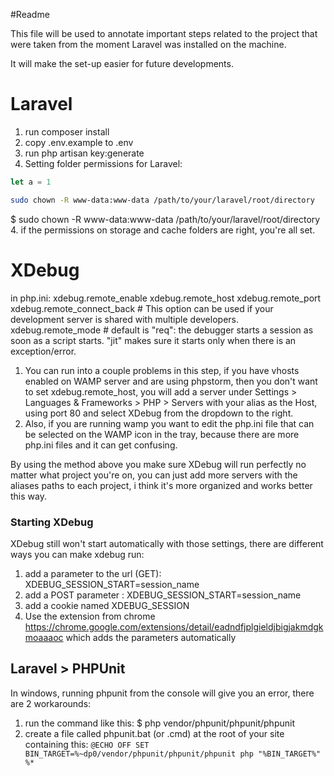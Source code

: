 #Readme

This file will be used to annotate important steps related to the project that were taken from the moment Laravel was installed on the machine.

It will make the set-up easier for future developments.

# Laravel

1. run composer install
2. copy .env.example to .env
3. run php artisan key:generate
4. Setting folder permissions for Laravel:
```JavaScript
let a = 1
```
```Bash
sudo chown -R www-data:www-data /path/to/your/laravel/root/directory
```
$ sudo chown -R www-data:www-data /path/to/your/laravel/root/directory
4. if the permissions on storage and cache folders are right, you're all set.

# XDebug
in php.ini:
xdebug.remote_enable
xdebug.remote_host
xdebug.remote_port
xdebug.remote_connect_back # This option can be used if your development server is shared with multiple developers.
xdebug.remote_mode # default is "req": the debugger starts a session as soon as a script starts. "jit" makes sure it starts only when there is an exception/error.
1. You can run into a couple problems in this step, if you have vhosts enabled on WAMP server and are using phpstorm, then you don't want to set xdebug.remote_host, you will add a server under Settings > Languages & Frameworks > PHP > Servers with your alias as the Host, using port 80 and select XDebug from the dropdown to the right. 
2. Also, if you are running wamp you want to edit the php.ini file that can be selected on the WAMP icon in the tray, because there are more php.ini files and it can get confusing. 

By using the method above you make sure XDebug will run perfectly no matter what project you're on, you can just add more servers with the aliases paths to each project, i think it's more organized and works better this way.

### Starting XDebug
XDebug still won't start automatically with those settings, there are different ways you can make xdebug run:
1. add a parameter to the url (GET): XDEBUG_SESSION_START=session_name
2. add a POST parameter : XDEBUG_SESSION_START=session_name
3. add a cookie named XDEBUG_SESSION
4. Use the extension from chrome https://chrome.google.com/extensions/detail/eadndfjplgieldjbigjakmdgkmoaaaoc which adds the parameters automatically

## Laravel > PHPUnit
In windows, running phpunit from the console will give you an error, there are 2 workarounds:
1. run the command like this: $ php vendor/phpunit/phpunit/phpunit
2. create a file called phpunit.bat (or .cmd) at the root of your site containing this:
`@ECHO OFF
 SET BIN_TARGET=%~dp0/vendor/phpunit/phpunit/phpunit
 php "%BIN_TARGET%" %*`
